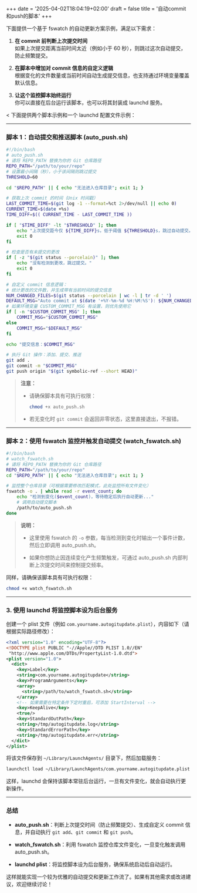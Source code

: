 +++
date = '2025-04-02T18:04:19+02:00'
draft = false
title = '自动commit和push的脚本'
+++

下面提供一个基于 fswatch 的自动更新方案示例，满足以下需求：

1. **在 commit 前判断上次提交时间**  
    如果上次提交距离当前时间太近（例如小于 60 秒），则跳过这次自动提交，防止频繁提交。
    
2. **在脚本中增加对 commit 信息的自定义逻辑**  
    根据变化的文件数量或当前时间自动生成提交信息，也支持通过环境变量覆盖默认信息。
    
3. **让这个监控脚本始终运行**  
    你可以直接在后台运行该脚本，也可以将其封装成 launchd 服务。
    
<
下面提供两个脚本示例和一个 launchd 配置文件示例：

---

### 脚本 1：自动提交和推送脚本 (auto_push.sh)

```bash
#!/bin/bash
# auto_push.sh
# 请将 REPO_PATH 替换为你的 Git 仓库路径
REPO_PATH="/path/to/your/repo"
# 设置最小间隔（秒），小于该间隔则跳过提交
THRESHOLD=60

cd "$REPO_PATH" || { echo "无法进入仓库目录"; exit 1; }

# 获取上次 commit 的时间（Unix 时间戳）
LAST_COMMIT_TIME=$(git log -1 --format=%ct 2>/dev/null || echo 0)
CURRENT_TIME=$(date +%s)
TIME_DIFF=$(( CURRENT_TIME - LAST_COMMIT_TIME ))

if [ "$TIME_DIFF" -lt "$THRESHOLD" ]; then
    echo "上次提交距今仅 ${TIME_DIFF}s，低于阈值 ${THRESHOLD}s，跳过自动提交。"
    exit 0
fi

# 检查是否有未提交的更改
if [ -z "$(git status --porcelain)" ]; then
    echo "没有检测到更改，跳过提交。"
    exit 0
fi

# 自定义 commit 信息逻辑：
# 统计更改的文件数，并生成带有当前时间的提交信息
NUM_CHANGED_FILES=$(git status --porcelain | wc -l | tr -d ' ')
DEFAULT_MSG="Auto commit at $(date '+%Y-%m-%d %H:%M:%S'): ${NUM_CHANGED_FILES} file(s) changed."
# 如果环境变量 CUSTOM_COMMIT_MSG 有设置，则优先使用它
if [ -n "$CUSTOM_COMMIT_MSG" ]; then
    COMMIT_MSG="$CUSTOM_COMMIT_MSG"
else
    COMMIT_MSG="$DEFAULT_MSG"
fi

echo "提交信息：$COMMIT_MSG"

# 执行 Git 操作：添加、提交、推送
git add .
git commit -m "$COMMIT_MSG"
git push origin "$(git symbolic-ref --short HEAD)"
```

> **注意：**
> 
> - 请确保脚本具有可执行权限：
>     
>     ```bash
>     chmod +x auto_push.sh
>     ```
>     
> - 若无变化时 `git commit` 会返回非零状态，这里直接退出，不报错。
>     

---

### 脚本 2：使用 fswatch 监控并触发自动提交 (watch_fswatch.sh)

```bash
#!/bin/bash
# watch_fswatch.sh
# 请将 REPO_PATH 替换为你的 Git 仓库路径
REPO_PATH="/path/to/your/repo"
cd "$REPO_PATH" || { echo "无法进入仓库目录"; exit 1; }

# 监控整个仓库目录（可根据需要修改匹配模式，此处监控所有文件变化）
fswatch -o . | while read -r event_count; do
    echo "检测到变化($event_count)，等待稳定后执行自动更新..."
    # 调用自动提交脚本
    /path/to/auto_push.sh
done
```

> **说明：**
> 
> - 这里使用 fswatch 的 `-o` 参数，每当检测到变化时输出一个事件计数，然后立即调用 auto_push.sh。
>     
> - 如果你想防止因连续变化产生频繁触发，可通过 auto_push.sh 内部判断上次提交时间来控制提交频率。
>     

同样，请确保该脚本具有可执行权限：

```bash
chmod +x watch_fswatch.sh
```

---

### 3. 使用 launchd 将监控脚本设为后台服务

创建一个 plist 文件（例如 `com.yourname.autogitupdate.plist`），内容如下（请根据实际路径修改）：

```xml
<?xml version="1.0" encoding="UTF-8"?>
<!DOCTYPE plist PUBLIC "-//Apple//DTD PLIST 1.0//EN"
 "http://www.apple.com/DTDs/PropertyList-1.0.dtd">
<plist version="1.0">
  <dict>
    <key>Label</key>
    <string>com.yourname.autogitupdate</string>
    <key>ProgramArguments</key>
    <array>
      <string>/path/to/watch_fswatch.sh</string>
    </array>
    <!-- 如果需要在特定条件下定时重启，可添加 StartInterval -->
    <key>KeepAlive</key>
    <true/>
    <key>StandardOutPath</key>
    <string>/tmp/autogitupdate.log</string>
    <key>StandardErrorPath</key>
    <string>/tmp/autogitupdate.err</string>
  </dict>
</plist>
```

将该文件保存到 `~/Library/LaunchAgents/` 目录下，然后加载服务：

```bash
launchctl load ~/Library/LaunchAgents/com.yourname.autogitupdate.plist
```

这样，launchd 会保持该脚本常驻后台运行，一旦有文件变化，就会自动执行更新操作。

---

### 总结

- **auto_push.sh**：判断上次提交时间（防止频繁提交）、生成自定义 commit 信息，并自动执行 `git add`、`git commit` 和 `git push`。
    
- **watch_fswatch.sh**：利用 fswatch 监控仓库文件变化，一旦变化触发调用 auto_push.sh。
    
- **launchd plist**：将监控脚本设为后台服务，确保系统启动后自动运行。
    

这样就能实现一个较为优雅的自动提交和更新工作流了。如果有其他需求或改进建议，欢迎继续讨论！
